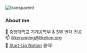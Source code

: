 ![transparent](https://capsule-render.vercel.app/api?type=transparent&fontColor=703ee5&text=비전을%20품은%20SW%20Engineer,%20김명준입니다!&height=150&fontSize=40&desc=몰입으로%20에너지를%20얻는다&descAlignY=20&descAlign=21)

<h3>About me</h3>

📖 중앙대학교 기계공학부 & SW 벤처 전공
<br>
📫 ilikerunning@likelion.org
<br>
📒 [Start-Up Notion](https://grandiose-behavior-af2.notion.site/INTRODUCE-70241813d440400e8249328e0d2d2751) 클릭!
<br>

